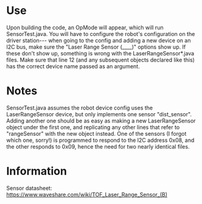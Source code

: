 # Use
Upon building the code, an OpMode will appear, which will run SensorTest.java. You will have to configure the robot's configuration on the driver station--- when going to the config and adding a new device on an I2C bus, make sure the "Laser Range Sensor (____)" options show up. If these don't show up, something is wrong with the LaserRangeSensor*.java files. Make sure that line 12 (and any subsequent objects declared like this) has the correct device name passed as an argument. 

# Notes
SensorTest.java assumes the robot device config uses the LaserRangeSensor device, but only implements one sensor "dist_sensor".
Adding another one should be as easy as making a new LaserRangeSensor object under the first one, and replicating any other lines that refer to "rangeSensor" with the new object instead.
One of the sensors (I forgot which one, sorry!) is programmed to respond to the I2C address 0x08, and the other responds to 0x09, hence the need for two nearly identical files. 



# Information
Sensor datasheet: https://www.waveshare.com/wiki/TOF_Laser_Range_Sensor_(B)


